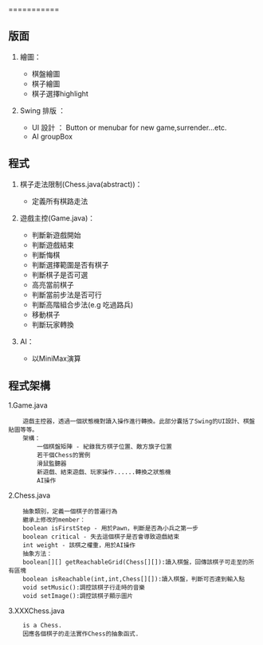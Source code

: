 ===========

版面
-----------

1. 繪圖：

	* 棋盤繪圖
	* 棋子繪圖
	* 棋子選擇highlight

2. Swing 排版 ：

	* UI 設計 ： Button or menubar for new game,surrender...etc.
	* AI groupBox 

程式
-----------

1. 棋子走法限制(Chess.java(abstract))：

	* 定義所有棋路走法

2. 遊戲主控(Game.java)：

	* 判斷新遊戲開始
	* 判斷遊戲結束
	* 判斷悔棋
	* 判斷選擇範圍是否有棋子
	* 判斷棋子是否可選
	* 高亮當前棋子
	* 判斷當前步法是否可行
	* 判斷高階組合步法(e.g 吃過路兵)
	* 移動棋子
	* 判斷玩家轉換

3. AI：
	* 以MiniMax演算

程式架構
-----------

1.Game.java

		遊戲主控器，透過一個狀態機對讀入操作進行轉換。此部分囊括了Swing的UI設計、棋盤貼圖等等。
		架構：
			一個棋盤矩陣 - 紀錄我方棋子位置、敵方旗子位置
			若干個Chess的實例
			滑鼠監聽器
			新遊戲、結束遊戲、玩家操作......轉換之狀態機
			AI操作

2.Chess.java

		抽象類別，定義一個棋子的普遍行為
		繼承上修改的member：
		boolean isFirstStep - 用於Pawn，判斷是否為小兵之第一步
		boolean critical - 失去這個棋子是否會導致遊戲結束
		int weight - 該棋之權重，用於AI操作
		抽象方法：
		boolean[][] getReachableGrid(Chess[][]):讀入棋盤，回傳該棋子可走至的所有區塊
		boolean isReachable(int,int,Chess[][]):讀入棋盤，判斷可否達到輸入點
		void setMusic():調控該棋子行走時的音樂
		void setImage():調控該棋子顯示圖片

3.XXXChess.java

		is a Chess.
		因應各個棋子的走法實作Chess的抽象函式.
